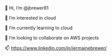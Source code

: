 👋 Hi, I’m @jbrewer81

👀 I’m interested in cloud

🌱 I’m currently learning to cloud

💞️ I’m looking to collaborate on AWS projects

📫 https://www.linkedin.com/in/jermainebrewer/
